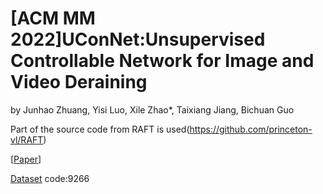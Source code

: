 # [ACM MM 2022]UConNet:Unsupervised Controllable Network for Image and Video Deraining
by Junhao Zhuang, Yisi Luo, Xile Zhao*, Taixiang Jiang, Bichuan Guo

Part of the source code from RAFT is used(https://github.com/princeton-vl/RAFT)

[[Paper](https://dl.acm.org/doi/10.1145/3503161.3547772)]

[Dataset](https://pan.baidu.com/s/1TuvQdsxxEEUWOLeOo_8PYg) code:9266
